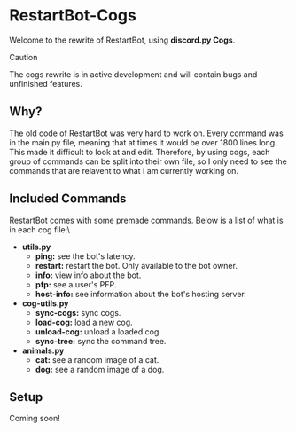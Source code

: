 # RestartBot-Cogs
Welcome to the rewrite of RestartBot, using **discord.py Cogs**.

> [!CAUTION]
> The cogs rewrite is in active development and will contain bugs and unfinished features.

## Why?
The old code of RestartBot was very hard to work on. Every command was in the main.py file, meaning that at times it would be over 1800 lines long. This made it difficult to look at and edit. Therefore, by using cogs, each group of commands can be split into their own file, so I only need to see the commands that are relavent to what I am currently working on.

## Included Commands
RestartBot comes with some premade commands. Below is a list of what is in each cog file:\
- **utils.py**
  - **ping:** see the bot's latency.
  - **restart:** restart the bot. Only available to the bot owner.
  - **info:** view info about the bot.
  - **pfp:** see a user's PFP.
  - **host-info:** see information about the bot's hosting server.
- **cog-utils.py**
  - **sync-cogs:** sync cogs.
  - **load-cog:** load a new cog.
  - **unload-cog:** unload a loaded cog.
  - **sync-tree:** sync the command tree.
- **animals.py**
  - **cat:** see a random image of a cat.
  - **dog:** see a random image of a dog.

## Setup
Coming soon!
